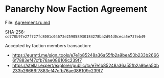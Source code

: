 Panarchy Now Faction Agreement
==============================

File: [Agreement.ru.md](Agreement.ru.md)

SHA-256: `cd770b97e27f727fc8001c04673e259058930184278ba2d94d0ceca5e737eb49`

Accepted by faction members transaction:
- https://eurmtl.me/sign_tools/e7e1b85248a36a55fb2a9bea50b233b26666f7883ef47cfb76ae086109c239f7
- https://stellar.expert/explorer/public/tx/e7e1b85248a36a55fb2a9bea50b233b26666f7883ef47cfb76ae086109c239f7
